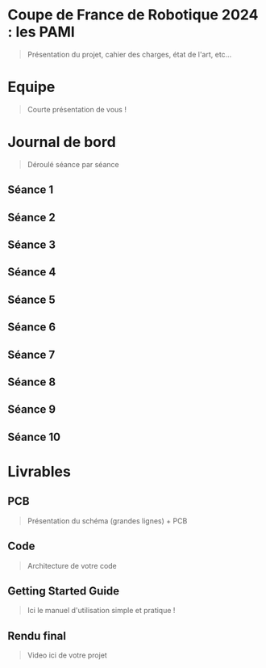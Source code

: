 # Coupe de France de Robotique 2024 : les PAMI
> Présentation du projet, cahier des charges, état de l'art, etc...

# Equipe
> Courte présentation de vous !

# Journal de bord
> Déroulé séance par séance

## Séance 1
## Séance 2
## Séance 3
## Séance 4
## Séance 5
## Séance 6
## Séance 7
## Séance 8
## Séance 9
## Séance 10

# Livrables
## PCB
> Présentation du schéma (grandes lignes) + PCB

## Code
> Architecture de votre code

## Getting Started Guide
> Ici le manuel d'utilisation simple et pratique !

## Rendu final
> Video ici de votre projet
